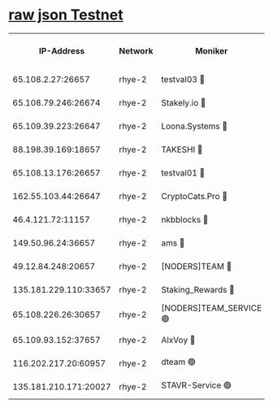 
[raw json Testnet](https://rpc-check.quickt.stavr.tech/quickt/rpc-quickt-result.json)
=


<table><tr><th>IP-Address</th><th>Network</th><th>Moniker</th><th>Latest Block Height</th><th>Earliest Block Height</th><th>Catching Up</th><th>Tx Index</th><th>Voting Power</th><th>Scan Time</th></tr><tr><td>65.108.2.27:26657</td><td>rhye-2</td><td>testval03 🔴</td><td>1403381</td><td>1</td><td>False</td><td>on</td><td>11002050</td><td>2024-03-24T20:21:25.951575435UTC</td></tr><tr><td>65.108.79.246:26674</td><td>rhye-2</td><td>Stakely.io 🔴</td><td>1403381</td><td>1</td><td>False</td><td>on</td><td>10010</td><td>2024-03-24T20:21:26.258318886UTC</td></tr><tr><td>65.109.39.223:26647</td><td>rhye-2</td><td>Loona.Systems 🔴</td><td>1403382</td><td>1</td><td>False</td><td>off</td><td>86949</td><td>2024-03-24T20:21:31.214283780UTC</td></tr><tr><td>88.198.39.169:18657</td><td>rhye-2</td><td>TAKESHI 🔴</td><td>1403382</td><td>1</td><td>False</td><td>off</td><td>40542</td><td>2024-03-24T20:21:31.761802556UTC</td></tr><tr><td>65.108.13.176:26657</td><td>rhye-2</td><td>testval01 🔴</td><td>1403382</td><td>1</td><td>False</td><td>on</td><td>13082010</td><td>2024-03-24T20:21:32.383743524UTC</td></tr><tr><td>162.55.103.44:26647</td><td>rhye-2</td><td>CryptoCats.Pro 🔴</td><td>1403387</td><td>1</td><td>False</td><td>off</td><td>9999</td><td>2024-03-24T20:21:59.937640555UTC</td></tr><tr><td>46.4.121.72:11157</td><td>rhye-2</td><td>nkbblocks 🔴</td><td>1403380</td><td>70101</td><td>False</td><td>off</td><td>81084</td><td>2024-03-24T20:21:19.177341349UTC</td></tr><tr><td>149.50.96.24:36657</td><td>rhye-2</td><td>ams 🔴</td><td>1366700</td><td>133501</td><td>False</td><td>on</td><td>10732</td><td>2024-03-24T20:21:45.479831153UTC</td></tr><tr><td>49.12.84.248:20657</td><td>rhye-2</td><td>[NODERS]TEAM 🔴</td><td>1403384</td><td>146001</td><td>False</td><td>on</td><td>59690</td><td>2024-03-24T20:21:43.132847449UTC</td></tr><tr><td>135.181.229.110:33657</td><td>rhye-2</td><td>Staking_Rewards 🔴</td><td>1403382</td><td>149101</td><td>False</td><td>on</td><td>9900</td><td>2024-03-24T20:21:31.536569144UTC</td></tr><tr><td>65.108.226.26:30657</td><td>rhye-2</td><td>[NODERS]TEAM_SERVICE 🟢</td><td>1403382</td><td>241501</td><td>False</td><td>on</td><td>0</td><td>2024-03-24T20:21:32.074882781UTC</td></tr><tr><td>65.109.93.152:37657</td><td>rhye-2</td><td>AlxVoy 🔴</td><td>1403380</td><td>315173</td><td>False</td><td>on</td><td>150351</td><td>2024-03-24T20:21:23.596884839UTC</td></tr><tr><td>116.202.217.20:60957</td><td>rhye-2</td><td>dteam 🟢</td><td>1403381</td><td>1334001</td><td>False</td><td>on</td><td>0</td><td>2024-03-24T20:21:28.873227811UTC</td></tr><tr><td>135.181.210.171:20027</td><td>rhye-2</td><td>STAVR-Service 🟢</td><td>1403383</td><td>1401001</td><td>False</td><td>on</td><td>0</td><td>2024-03-24T20:21:40.873111202UTC</td></tr></table>